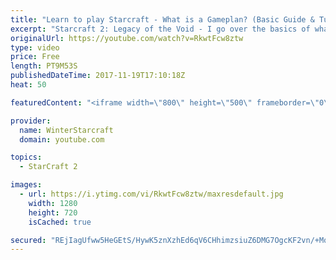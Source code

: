 ```yaml
---
title: "Learn to play Starcraft - What is a Gameplan? (Basic Guide & Tutorial)"
excerpt: "Starcraft 2: Legacy of the Void - I go over the basics of what a gameplan in starcraft 2 is and how to put one together.  Note this is not a guide on WHAT gameplan you should be using as each race!"
originalUrl: https://youtube.com/watch?v=RkwtFcw8ztw
type: video
price: Free
length: PT9M53S
publishedDateTime: 2017-11-19T17:10:18Z
heat: 50

featuredContent: "<iframe width=\"800\" height=\"500\" frameborder=\"0\" src=\"https://www.youtube.com/embed/RkwtFcw8ztw\" allow=\"accelerometer; autoplay; encrypted-media; gyroscope; picture-in-picture\" allowfullscreen></iframe>"

provider:
  name: WinterStarcraft
  domain: youtube.com

topics:
  - StarCraft 2

images:
  - url: https://i.ytimg.com/vi/RkwtFcw8ztw/maxresdefault.jpg
    width: 1280
    height: 720
    isCached: true

secured: "REjIagUfww5HeGEtS/HywK5znXzhEd6qV6CHhimzsiuZ6DMG7OgcKF2vn/+MqXXTjf/BAa2RXZ0ktyOjnoNaGtDmQoe+SNCi6QtGF7GrXpRVJJ8BJPVH4NfSbYBUzQB+3F46Wdd40wD300U7ehRoPt9IUorVzilGykR1h3ESvGapT48DWYvgcrLg5WEn7AEUq/QdpYTI8dkdzfLAEzu/5mHNr36Ugbx+g4qEE2VcIZSWyIg5jmo1h2KeVJXJD34GY+4Lxkb0CTPODVjGDwQTU6MZXjswYtBergT8Wp7A+We8G+QfAQBQ+3tBdT9Gn46PkeNLlLxU/7Z63Tf75GnY6l4zDmEmS5nKXOhRQ8Cf+tov1qEWnkhjOfnWzoDK/zFqK5+E6AfjT5oOGdjr8LtvN1DSrbocq2dxUP88mAoMcvo=;RcgFg4fvITaZvP2pSFF0iQ=="
---
```


